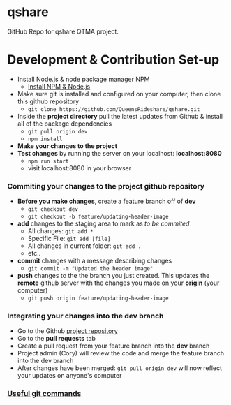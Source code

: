 # qshare
GitHub Repo for qshare QTMA project.

# Development & Contribution Set-up
- Install Node.js & node package manager NPM
  - [Install NPM & Node.js](https://www.npmjs.com/get-npm?utm_source=house&utm_medium=homepage&utm_campaign=free%20orgs&utm_term=Install%20npm)
- Make sure git is installed and configured on your computer, then clone this github repository
  - `git clone https://github.com/QueensRideshare/qshare.git`
- Inside the **project directory** pull the latest updates from Github & install all of the package dependencies
  - `git pull origin dev`
  - `npm install`
- **Make your changes to the project**
- **Test changes** by running the server on your localhost: **localhost:8080**
  - `npm run start`
  - visit localhost:8080 in your browser

### Commiting your changes to the project github repository
- **Before you make changes**, create a feature branch off of **dev**
  - `git checkout dev`
  - `git checkout -b feature/updating-header-image`
- **add** changes to the staging area to mark as *to be commited*
  - All changes: `git add *`
  - Specific File: `git add [file]`
  - All changes in current folder: `git add .`
  - etc..
- **commit** changes with a message describing changes
  - `git commit -m "Updated the header image"`
- **push** changes to the the branch you just created.  This updates the **remote** github server with the changes you made on your **origin** (your computer)
  - `git push origin feature/updating-header-image`

### Integrating your changes into the dev branch
- Go to the Github [project repository](https://github.com/QueensRideshare/qshare)
- Go to the **pull requests** tab
- Create a pull request from your feature branch into the **dev** branch
- Project admin (Cory) will review the code and merge the feature branch into the dev branch
- After changes have been merged: `git pull origin dev` will now reflect your updates on anyone's computer

### [Useful git commands](https://www.git-tower.com/blog/posts/git-cheat-sheet)
